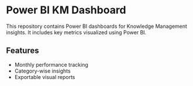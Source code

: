 # Power BI KM Dashboard

This repository contains Power BI dashboards for Knowledge Management insights. 
It includes key metrics visualized using Power BI.

## Features
- Monthly performance tracking
- Category-wise insights
- Exportable visual reports
